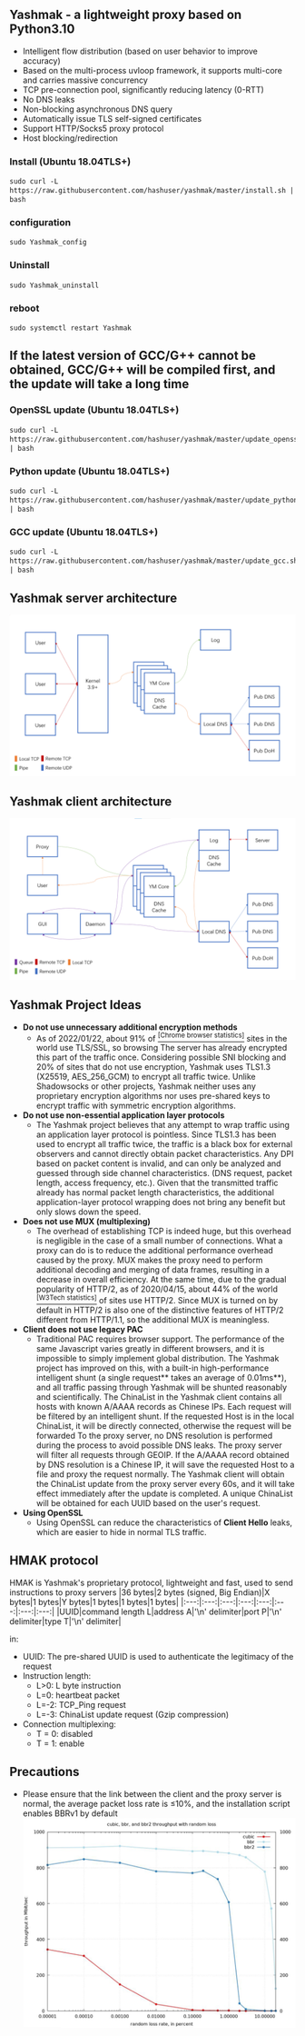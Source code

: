 ## Yashmak - a lightweight proxy based on Python3.10 
* Intelligent flow distribution (based on user behavior to improve accuracy)
* Based on the multi-process uvloop framework, it supports multi-core and carries massive concurrency
* TCP pre-connection pool, significantly reducing latency (0-RTT)
* No DNS leaks
* Non-blocking asynchronous DNS query
* Automatically issue TLS self-signed certificates
* Support HTTP/Socks5 proxy protocol
* Host blocking/redirection

### Install (Ubuntu 18.04TLS+)
```
sudo curl -L https://raw.githubusercontent.com/hashuser/yashmak/master/install.sh | bash
```
### configuration
```
sudo Yashmak_config
```
### Uninstall
```
sudo Yashmak_uninstall
```
### reboot
```
sudo systemctl restart Yashmak
```

## If the latest version of GCC/G++ cannot be obtained, GCC/G++ will be compiled first, and the update will take a long time

### OpenSSL update (Ubuntu 18.04TLS+)
```
sudo curl -L https://raw.githubusercontent.com/hashuser/yashmak/master/update_openssl.sh | bash
```
### Python update (Ubuntu 18.04TLS+)
```
sudo curl -L https://raw.githubusercontent.com/hashuser/yashmak/master/update_python.sh | bash
```
### GCC update (Ubuntu 18.04TLS+)
```
sudo curl -L https://raw.githubusercontent.com/hashuser/yashmak/master/update_gcc.sh | bash
```
## Yashmak server architecture
![image](https://github.com/hashuser/yashmak/raw/master/recourse/server.png)
## Yashmak client architecture
![image](https://github.com/hashuser/yashmak/raw/master/recourse/local.png)
## Yashmak Project Ideas
* **Do not use unnecessary additional encryption methods**
   * As of 2022/01/22, about 91% of [<sup>[Chrome browser statistics]</sup>](https://transparencyreport.google.com/https) sites in the world use TLS/SSL, so browsing The server has already encrypted this part of the traffic once. Considering possible SNI blocking and 20% of sites that do not use encryption, Yashmak uses TLS1.3 (X25519, AES_256_GCM) to encrypt all traffic twice. Unlike Shadowsocks or other projects, Yashmak neither uses any proprietary encryption algorithms nor uses pre-shared keys to encrypt traffic with symmetric encryption algorithms.
* **Do not use non-essential application layer protocols**
   * The Yashmak project believes that any attempt to wrap traffic using an application layer protocol is pointless. Since TLS1.3 has been used to encrypt all traffic twice, the traffic is a black box for external observers and cannot directly obtain packet characteristics. Any DPI based on packet content is invalid, and can only be analyzed and guessed through side channel characteristics. (DNS request, packet length, access frequency, etc.). Given that the transmitted traffic already has normal packet length characteristics, the additional application-layer protocol wrapping does not bring any benefit but only slows down the speed.
* **Does not use MUX (multiplexing)**
   * The overhead of establishing TCP is indeed huge, but this overhead is negligible in the case of a small number of connections. What a proxy can do is to reduce the additional performance overhead caused by the proxy. MUX makes the proxy need to perform additional decoding and merging of data frames, resulting in a decrease in overall efficiency. At the same time, due to the gradual popularity of HTTP/2, as of 2020/04/15, about 44% of the world [<sup>[W3Tech statistics]</sup>](https://w3techs.com/technologies/details/ce-http2) of sites use HTTP/2. Since MUX is turned on by default in HTTP/2 is also one of the distinctive features of HTTP/2 different from HTTP/1.1, so the additional MUX is meaningless.
* **Client does not use legacy PAC**
   * Traditional PAC requires browser support. The performance of the same Javascript varies greatly in different browsers, and it is impossible to simply implement global distribution. The Yashmak project has improved on this, with a built-in high-performance intelligent shunt (a single request** takes an average of 0.01ms**), and all traffic passing through Yashmak will be shunted reasonably and scientifically. The ChinaList in the Yashmak client contains all hosts with known A/AAAA records as Chinese IPs. Each request will be filtered by an intelligent shunt. If the requested Host is in the local ChinaList, it will be directly connected, otherwise the request will be forwarded To the proxy server, no DNS resolution is performed during the process to avoid possible DNS leaks. The proxy server will filter all requests through GEOIP. If the A/AAAA record obtained by DNS resolution is a Chinese IP, it will save the requested Host to a file and proxy the request normally. The Yashmak client will obtain the ChinaList update from the proxy server every 60s, and it will take effect immediately after the update is completed. A unique ChinaList will be obtained for each UUID based on the user's request.
* **Using OpenSSL**
   * Using OpenSSL can reduce the characteristics of **Client Hello** leaks, which are easier to hide in normal TLS traffic.
## HMAK protocol
HMAK is Yashmak's proprietary protocol, lightweight and fast, used to send instructions to proxy servers
|36 bytes|2 bytes (signed, Big Endian)|X bytes|1 bytes|Y bytes|1 bytes|1 bytes|1 bytes|
|:---:|:---:|:---:|:---:|:---:|:---:|:---:|:---:|
|UUID|command length L|address A|'\n' delimiter|port P|'\n' delimiter|type T|'\n' delimiter|

in:
* UUID: The pre-shared UUID is used to authenticate the legitimacy of the request
* Instruction length:
   * L>0: L byte instruction
   * L=0: heartbeat packet
   * L=-2: TCP_Ping request
   * L=-3: ChinaList update request (Gzip compression)
* Connection multiplexing:
   * T = 0: disabled
   * T = 1: enable
## Precautions
* Please ensure that the link between the client and the proxy server is normal, the average packet loss rate is ≤10%, and the installation script enables BBRv1 by default
![image](https://raw.githubusercontent.com/hashuser/yashmak/master/recourse/2020-04-19%20132834.png)
